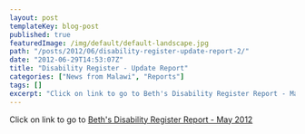 ```yaml
---
layout: post
templateKey: blog-post
published: true
featuredImage: /img/default/default-landscape.jpg
path: "/posts/2012/06/disability-register-update-report-2/"
date: "2012-06-29T14:53:07Z"
title: "Disability Register - Update Report"
categories: ["News from Malawi", "Reports"]
tags: []
excerpt: "Click on link to go to Beth's Disability Register Report - May 2012"
---
```


Click on link to go to [Beth's Disability Register Report - May 2012](https://www.landirani.org/news/2012/06/29/disability-register-update-report-2/beth-report-may-2012/)
